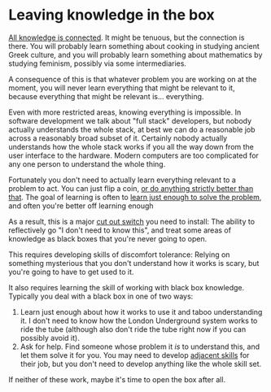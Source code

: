 # Leaving knowledge in the box

[All knowledge is connected](https://notebook.drmaciver.com/posts/2020-02-24-10:37.html).
It might be tenuous, but the connection is there. You will probably learn something about cooking in studying ancient Greek culture, and you will probably learn something about mathematics by studying feminism,
possibly via some intermediaries.

A consequence of this is that whatever problem you are working on at the moment, you will never learn everything that might be relevant to it, because everything that might be relevant is... everything.

Even with more restricted areas, knowing everything is impossible.
In software development we talk about "full stack" developers, but nobody actually understands the whole stack,
at best we can do a reasonable job across a reasonably broad subset of it.
Certainly nobody actually understands how the whole stack works if you all the way down from the user interface to the hardware.
Modern computers are too complicated for any one person to understand the whole thing.

Fortunately you don't need to actually learn everything relevant to a problem to act. You can just flip a coin, [or do anything strictly better than that](https://notebook.drmaciver.com/posts/2020-02-25-10:39.html).
The goal of learning is often to [learn just enough to solve the problem](https://www.drmaciver.com/2013/08/how-did-you-get-started-so-quickly/), and often you're better off learning enough 

As a result, this is a major [cut out switch](https://notebook.drmaciver.com/posts/2020-03-07-15:59.html) you need to install: The ability to reflectively go "I don't need to know this", and treat some areas of knowledge as black boxes that you're never going to open.

This requires developing skills of discomfort tolerance: Relying on something mysterious that you don't understand how it works is scary, but you're going to have to get used to it.

It also requires learning the skill of working with black box knowledge.
Typically you deal with a black box in one of two ways:

1. Learn just enough about how it works to use it and taboo understanding it. I don't need to know how the London Underground system works to ride the tube (although also don't ride the tube right now if you can possibly avoid it).
2. Ask for help. Find someone whose problem it *is* to understand this, and let them solve it for you. You may need to develop [adjacent skills](https://www.drmaciver.com/2015/02/what-are-developer-adjacent-skills/) for their job, but you don't need to develop anything like the whole skill set.

If neither of these work, maybe it's time to open the box after all.
